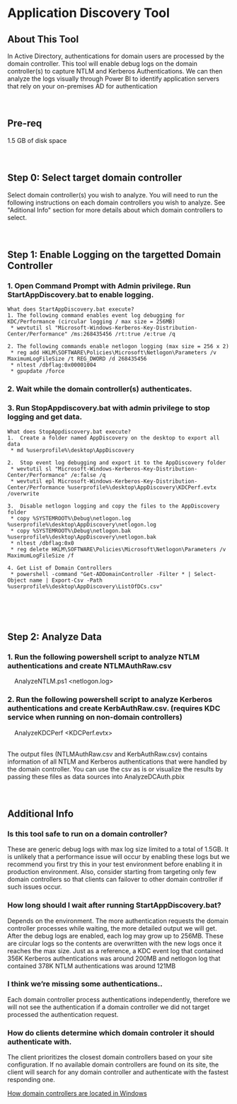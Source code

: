 # Application Discovery Tool

## About This Tool
In Active Directory, authentications for domain users are processed by the domain controller. This tool will enable debug logs on the domain controller(s) to capture NTLM and Kerberos Authentications. We can then analyze the logs visually through Power BI to identify application servers that rely on your on-premises AD for authentication
<br>
<br>
<br>
## Pre-req
1.5 GB of disk space
<br>
<br>
<br>

## Step 0: Select target domain controller
Select domain </span>controller(s) you wish to analyze. You will need to run the following instructions on each domain controllers you wish to analyze. 
See "Aditional Info" section for more details about which domain controllers to select.
<br>
<br>
<br>

## Step 1: Enable Logging on the targetted Domain Controller
### 1. Open Command Prompt with Admin privilege. Run StartAppDiscovery.bat to enable logging.
```
What does StartAppDiscovery.bat execute?
1. The following command enables event log debugging for KDC/Performance (circular logging / max size = 256MB)
 * wevtutil sl "Microsoft-Windows-Kerberos-Key-Distribution-Center/Performance" /ms:268435456 /rt:true /e:true /q

2. The following commands enable netlogon logging (max size = 256 x 2)
 * reg add HKLM\SOFTWARE\Policies\Microsoft\Netlogon\Parameters /v MaximumLogFileSize /t REG_DWORD /d 268435456
 * nltest /dbflag:0x00001004
 * gpupdate /force
```

### 2. Wait while the domain controller(s) authenticates. 

### 3.	Run StopAppdiscovery.bat with admin privilege to stop logging and get data. 
```
What does StopAppdiscovery.bat execute?
1.	Create a folder named AppDiscovery on the desktop to export all data
 * md %userprofile%\desktop\AppDiscovery
 
2.	Stop event log debugging and export it to the AppDiscovery folder
 * wevtutil sl "Microsoft-Windows-Kerberos-Key-Distribution-Center/Performance" /e:false /q
 * wevtutil epl Microsoft-Windows-Kerberos-Key-Distribution-Center/Performance %userprofile%\desktop\AppDiscovery\KDCPerf.evtx /overwrite
 
3.	Disable netlogon logging and copy the files to the AppDiscovery folder 
 * copy %SYSTEMROOT%\Debug\netlogon.log %userprofile%\desktop\AppDiscovery\netlogon.log
 * copy %SYSTEMROOT%\Debug\netlogon.bak %userprofile%\desktop\AppDiscovery\netlogon.bak
 * nltest /dbflag:0x0
 * reg delete HKLM\SOFTWARE\Policies\Microsoft\Netlogon\Parameters /v MaximumLogFileSize /f

4. Get List of Domain Controllers
 * powershell -command "Get-ADDomainController -Filter * | Select-Object name | Export-Csv -Path %userprofile%\desktop\AppDiscovery\ListOfDCs.csv"

```
<br>
<br>
<br>


## Step 2: Analyze Data
### 1.	Run the following powershell script to analyze NTLM authentications and create NTLMAuthRaw.csv
&nbsp;&nbsp;&nbsp; AnalyzeNTLM.ps1 <netlogon.log> 

### 2. Run the following powershell script to analyze Kerberos authentications and create KerbAuthRaw.csv. (requires KDC service when running on non-domain controllers)
&nbsp;&nbsp;&nbsp; AnalyzeKDCPerf <KDCPerf.evtx>

<br>
The output files (NTLMAuthRaw.csv and KerbAuthRaw.csv) contains information of all NTLM and Kerberos authentications that were handled by the domain controller. You can use the csv as is or visualize the results by passing these files as data sources into AnalyzeDCAuth.pbix


<br>
<br>
<br>

## Additional Info 
### Is this tool safe to run on a domain controller?
These are generic debug logs with max log size limited to a total of 1.5GB. It is unlikely that a performance issue will occur by enabling these logs but we recommend you first try this in your test environment before enabling it in production environment. Also, consider starting from targeting only few domain controllers so that clients can failover to other domain controller if such issues occur.

### How long should I wait after running StartAppDiscovery.bat?
Depends on the environment. The more authentication requests the domain controller processes while waiting, the more detailed output we will get. After the debug logs are enabled, each log may grow up to 256MB. These are circular logs so the contents are overwritten with the new logs once it reaches the max size. Just as a reference, a KDC event log that contained 356K Kerberos authentications was around 200MB and netlogon log that contained 378K NTLM authentications was around 121MB

### I think we’re missing some authentications.. 
Each domain controller process authentications independently, therefore we will not see the authentication if a domain controller we did not target processed the authentication request.

### How do clients determine which domain controler it should authenticate with.
The client prioritizes the closest domain controllers based on your site configuration. If no available domain controllers are found on its site, the client will search for any domain controller and authenticate with the fastest responding one.

[How domain controllers are located in Windows](https://docs.microsoft.com/en-us/troubleshoot/windows-server/identity/how-domain-controllers-are-located)


